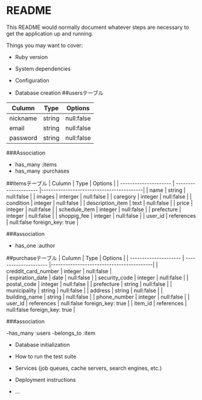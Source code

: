 # README

This README would normally document whatever steps are necessary to get the
application up and running.

Things you may want to cover:

* Ruby version

* System dependencies

* Configuration

* Database creation
##usersテーブル

| Culumn                | Type                  | Options                                  |
| --------------------- | --------------------- |------------------------------------------|
| nickname              |  string               | null:false                               |
| email                 |  string               | null:false                               |
| password              |  string               | null:false                               |


###Association

- has_many :items
- has_many :purchases

##itemsテーブル
| Culumn                | Type                  | Options                                  |
| --------------------- | --------------------- |------------------------------------------|
| name                  |  string               | null:false                               |
| images                |  interger             | null:false                               |
| caregory              |  integer              | null:false                               |
| condition             |  integer              | null:false                               |
| description_item      |  text                 | null:false                               |
| price                 |  integer              | null:false                               |
| schedule_item         |  integer              | null:false                               |
| prefecture            |  integer              | null:false                               |
| shoppig_fee           |  integer              | null:false                               |
| user_id               |  references           | null:false  foreign_key: true                             |


 ###association
 
 - has_one :author
 
 
##purchaseテーブル
| Culumn                | Type                  | Options                                  |
| --------------------- | --------------------- |------------------------------------------|
| creddit_card_number   |  integer              | null:false                               |                     
| expiration_date       |  date                 | null:false                               |
| security_code         |  integer              | null:false                               |
| postal_code           |  integer              | null:false                               |
| prefecture            |  string               | null:false                               |
| municipality          |  string               | null:false                               |
| address               |  string               | null:false                               |
| building_name         |  string               | null:false                               |
| phone_number          |  integer              | null:false                               |
| user_id               |  references           | null:false    foreign_key: true          |
| item_id               |  references           | null:false    foreign_key: true          |


###association

-has_many :users
-belongs_to :item

* Database initialization

* How to run the test suite

* Services (job queues, cache servers, search engines, etc.)

* Deployment instructions

* ...
